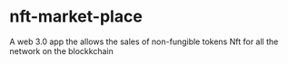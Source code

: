 # nft-market-place
A web 3.0 app the allows the sales of non-fungible tokens Nft for all the network on the blockkchain
